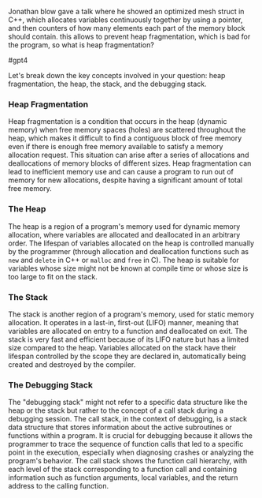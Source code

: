 


Jonathan blow gave a talk where he showed an optimized mesh struct in C++, which allocates variables continuously together by using a pointer, and then counters of how many elements each part of the memory block should contain. this allows to prevent heap fragmentation, which is bad for the program, so what is heap fragmentation? 




#gpt4 

Let's break down the key concepts involved in your question: heap fragmentation, the heap, the stack, and the debugging stack.

### Heap Fragmentation
Heap fragmentation is a condition that occurs in the heap (dynamic memory) when free memory spaces (holes) are scattered throughout the heap, which makes it difficult to find a contiguous block of free memory even if there is enough free memory available to satisfy a memory allocation request. This situation can arise after a series of allocations and deallocations of memory blocks of different sizes. Heap fragmentation can lead to inefficient memory use and can cause a program to run out of memory for new allocations, despite having a significant amount of total free memory.

### The Heap
The heap is a region of a program's memory used for dynamic memory allocation, where variables are allocated and deallocated in an arbitrary order. The lifespan of variables allocated on the heap is controlled manually by the programmer (through allocation and deallocation functions such as `new` and `delete` in C++ or `malloc` and `free` in C). The heap is suitable for variables whose size might not be known at compile time or whose size is too large to fit on the stack.

### The Stack
The stack is another region of a program's memory, used for static memory allocation. It operates in a last-in, first-out (LIFO) manner, meaning that variables are allocated on entry to a function and deallocated on exit. The stack is very fast and efficient because of its LIFO nature but has a limited size compared to the heap. Variables allocated on the stack have their lifespan controlled by the scope they are declared in, automatically being created and destroyed by the compiler.

### The Debugging Stack
The "debugging stack" might not refer to a specific data structure like the heap or the stack but rather to the concept of a call stack during a debugging session. The call stack, in the context of debugging, is a stack data structure that stores information about the active subroutines or functions within a program. It is crucial for debugging because it allows the programmer to trace the sequence of function calls that led to a specific point in the execution, especially when diagnosing crashes or analyzing the program's behavior. The call stack shows the function call hierarchy, with each level of the stack corresponding to a function call and containing information such as function arguments, local variables, and the return address to the calling function.